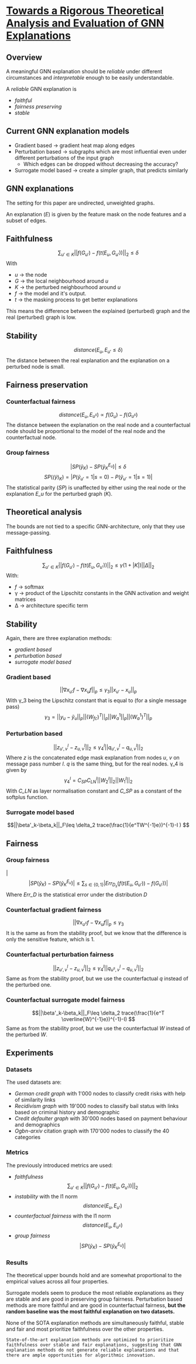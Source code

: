 # [Towards a Rigorous Theoretical Analysis and Evaluation of GNN Explanations](https://arxiv.org/abs/2106.09078)
## Overview
A meaningful GNN explanation should be *reliable* under different circumstances and *interpretable* enough to be easily understandable.

A *reliable* GNN explanation is
- *faithful*
- *fairness preserving*
- *stable*

## Current GNN explanation models
- Gradient based &rightarrow; gradient heat map along edges
- Perturbation based &rightarrow; subgraphs which are most influential even under different perturbations of the input graph
	- Which edges can be dropped without decreasing the accuracy?
- Surrogate model based &rightarrow; create a simpler graph, that predicts similarly
## GNN explanations
The setting for this paper are undirected, unweighted graphs.

An explanation (*E*) is given by the feature mask on the node features and a subset of edges. 
## Faithfulness
$$\sum_{u'\in K}||f(G_{u'})-f(t(E_u,G_{u'}))||_2 \leq \delta $$
With 
- *u* &rightarrow; the node
- *G* &rightarrow; the local neighbourhood around *u*
- *K* &rightarrow; the perturbed neighbourhood around *u*
- *f* &rightarrow; the model and it's output.
- *t* &rightarrow; the masking process to get better explanations

This means the difference between the explained (perturbed) graph and the real (perturbed) graph is low.
## Stability
$$ distance(E_u,E_{u'} \leq \delta) $$
The distance between the real explanation and the explanation on a perturbed node is small.
## Fairness preservation
### Counterfactual fairness
$$ distance(E_u, E_{u^s}) \propto f(G_u)-f(G_{u^s}) $$
The distance between the explanation on the real node and a counterfactual node should be proportional to the model of the real node and the counterfactual node.
### Group fairness
$$ |SP(\tilde{y}_K) - SP(\tilde{y}_K^{E_u})| \leq \delta $$
$$ SP(\tilde(y)_K) = |P(\tilde{y}_{u'}=1|s=0)-P(\tilde{y}_{u'}=1|s=1)| $$
The statistical parity (*SP*) is unaffected by either using the real node or the explanation *E_u* for the perturbed graph (*K*).

## Theoretical analysis
The bounds are not tied to a specific GNN-architecture, only that they use message-passing.
## Faithfulness
$$\sum_{u'\in K}||f(G_{u'})-f(t(E_u,G_{u'}))||_2 \leq \gamma(1+|K|)||\Delta||_2 $$
With:
- *f* &rightarrow; softmax
- &gamma; &rightarrow; product of the Lipschitz constants in the GNN activation and weight matrices
- &Delta; &rightarrow; architecture specific term
## Stability
Again, there are three explanation methods:
- *gradient based*
- *perturbation based*
- *surrogate model based*
### Gradient based
$$ ||\nabla x_{u'}f-\nabla x_{u}f||_p \leq \gamma_3||x_{u'}-x_u||_p $$
With &gamma;_3 being the Lipschitz constant that is equal to (for a single message pass)
$$\gamma_3 = ||y_u-\tilde{y}_u||_p ||(W_{fc})^T||_p ||W_a^1||_p ||(W_a^1)^T||_p $$ 
### Perturbation based
$$ ||z^l_{u',v}-z^l_{u,v}||_2 \leq \gamma_4^l||q^l_{u',v}-q^l_{u,v}||_2$$
Where *z* is the concatenated edge mask explanation from nodes *u*, *v* on message pass number *l*. *q* is the same thing, but for the real nodes. &gamma;_4 is given by
$$\gamma_4^l =C_{SP}C_{LN}^l||W_2^l||_2||W_1^l||_2 $$
With *C_LN* as layer normalisation constant and *C_SP* as a constant of the softplus function.
### Surrogate model based
$$||\beta'_k-\beta_k||_F\leq \delta_2 trace(\frac{1}{e^TW^{-1}e})^{-1}-I ) $$
## Fairness
### Group fairness
|$$ |SP(\tilde{y}_K) - SP(\tilde{y}_K^{E_u})| \leq \sum_{s\in \{0,1\}}|Err_{D_s}(f(t(E_u,G_{u'}))-f(G_{u'}))| $$
Where *Err_D* is the statistical error under the distribution *D*
### Counterfactual gradient fairness
$$ ||\nabla x_{u^s}f-\nabla x_{u}f||_p \leq \gamma_3 $$
It is the same as from the stability proof, but we know that the difference is only the sensitive feature, which is 1.
### Counterfactual perturbation fairness
$$ ||z^l_{u',v}-z^l_{u,v}||_2 \leq \gamma_4^l||q^l_{u^s,v}-q^l_{u,v}||_2$$
Same as from the stability proof, but we use the counterfactual *q* instead of the perturbed one.
### Counterfactual surrogate model fairness
$$||\beta'_k-\beta_k||_F\leq \delta_2 trace(\frac{1}{e^T \overline{W}^{-1}e})^{-1}-I) $$
Same as from the stability proof, but we use the counterfactual *W* instead of the perturbed *W*.
## Experiments
### Datasets
The used datasets are:
- *German credit graph* with 1'000 nodes to classify credit risks with help of similarity links
- *Recidivism graph* with 19'000 nodes to classify bail status with links based on criminal history and demographic
- *Credit defaulter graph* with 30'000 nodes based on payment behaviour and demographics
- *Ogbn-arxiv* citation graph with 170'000 nodes to classify the 40 categories
### Metrics
The previously introduced metrics are used:
- *faithfulness* $$ \sum_{u'\in K}||f(G_{u'})-f(t(E_u,G_{u'}))||_2 $$
- *instability* with the l1 norm $$ distance(E_u, E_{u'})$$ 
- *counterfactual fairness* with the l1 norm $$ distance(E_u, E_{u^s})$$
- *group fairness* $$|SP(\tilde{y}_K) - SP(\tilde{y}_K^{E_u})|$$

### Results
The theoretical upper bounds hold and are somewhat proportional to the empirical values across all four properties.

Surrogate models seem to produce the most reliable explanations as they are stable and are good in preserving group fairness. Perturbation based methods are more faithful and are good in counterfactual fairness, **but the random baseline was the most faithful explanation on two datasets.**

None of the SOTA explanation methods are simultaneously faithful, stable and fair and most prioritize faithfulness over the other properties.

    State-of-the-art explanation methods are optimized to prioritize faithfulness over stable and fair explanations, suggesting that GNN explanation methods do not generate reliable explanations and that there are ample opportunities for algorithmic innovation.
